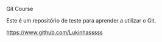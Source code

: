 Git Course

Este é um repositório de teste para aprender a utilizar o Git.

https://www.github.com/Lukinhasssss